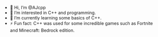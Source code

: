 - 👋 Hi, I’m @AJcpp
- 👀 I’m interested in C++ and programming.
- 🌱 I’m currently learning some basics of C++.
- ⚡ Fun fact: C++ was used for some incredible games such as Fortnite and Minecraft: Bedrock edition.

<!---
AJcpp/AJcpp is a ✨ special ✨ repository because its `README.md` (this file) appears on your GitHub profile.
You can click the Preview link to take a look at your changes.
--->
